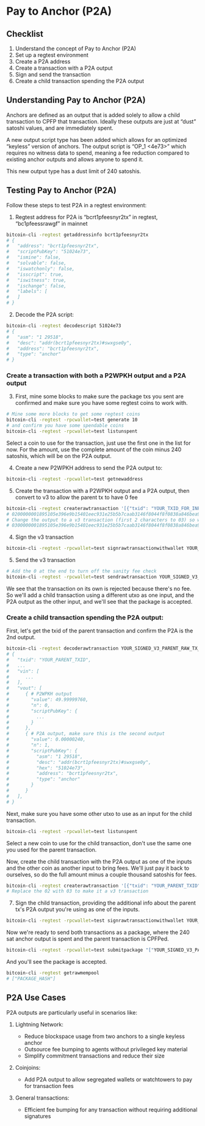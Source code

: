 # Pay to Anchor (P2A)

## Checklist
1. Understand the concept of Pay to Anchor (P2A)
2. Set up a regtest environment
3. Create a P2A address
4. Create a transaction with a P2A output
5. Sign and send the transaction
6. Create a child transaction spending the P2A output

## Understanding Pay to Anchor (P2A)

Anchors are defined as an output that is added solely to allow a child transaction to CPFP that transaction. Ideally these outputs are just at “dust” satoshi values, and are immediately spent.

A new output script type has been added which allows for an optimized “keyless” version of anchors. The output script is “OP_1 <4e73>” which requires no witness data to spend, meaning a fee reduction compared to existing anchor outputs and allows anyone to spend it.

This new output type has a dust limit of 240 satoshis. 

## Testing Pay to Anchor (P2A)

Follow these steps to test P2A in a regtest environment:

1. Regtest address for P2A is “bcrt1pfeesnyr2tx” in regtest, “bc1pfeessrawgf” in mainnet

```bash
bitcoin-cli -regtest getaddressinfo bcrt1pfeesnyr2tx
# {
#   "address": "bcrt1pfeesnyr2tx",
#   "scriptPubKey": "51024e73",
#   "ismine": false,
#   "solvable": false,
#   "iswatchonly": false,
#   "isscript": true,
#   "iswitness": true,
#   "ischange": false,
#   "labels": [
#   ]
# }
```

2. Decode the P2A script:

```bash
bitcoin-cli -regtest decodescript 51024e73
# {
#   "asm": "1 29518",
#   "desc": "addr(bcrt1pfeesnyr2tx)#swxgse0y",
#   "address": "bcrt1pfeesnyr2tx",
#   "type": "anchor"
# }
```

### Create a transaction with both a P2WPKH output and a P2A output

3. First, mine some blocks to make sure the package txs you sent are confirmed and make sure you have some regtest coins to work with.

```bash
# Mine some more blocks to get some regtest coins
bitcoin-cli -regtest -rpcwallet=test generate 10
# and confirm you have some spendable coins
bitcoin-cli -regtest -rpcwallet=test listunspent
```

Select a coin to use for the transaction, just use the first one in the list for now. For the amount, use the complete amount of the coin minus 240 satoshis, which will be on the P2A output.

4. Create a new P2WPKH address to send the P2A output to:

```bash
bitcoin-cli -regtest -rpcwallet=test getnewaddress
```

5. Create the transaction with a P2WPKH output and a P2A output, then convert to v3 to allow the parent tx to have 0 fee

```bash
bitcoin-cli -regtest createrawtransaction '[{"txid": "YOUR_TXID_FOR_INPUT", "vout": 0}]' '[{"YOUR_ADDRESS_FOR_P2WPKH": "49.99999760"}, {"bcrt1pfeesnyr2tx": "0.00000240"}]'
# 0200000001895105e396e9b15401eec931e25b5b7caab3146f8044f8f0838a846bea9f9f980000000000fdffffff0210f1052a01000000160014be0c5b9422839ee959d683f7d3e61184fab9a518f0000000000000000451024e7300000000
# Change the output to a v3 transaction (first 2 characters to 03) so we can have this parent be no fee
# 0300000001895105e396e9b15401eec931e25b5b7caab3146f8044f8f0838a846bea9f9f980000000000fdffffff0210f1052a01000000160014be0c5b9422839ee959d683f7d3e61184fab9a518f0000000000000000451024e7300000000
```

4. Sign the v3 transaction

```bash
bitcoin-cli -regtest -rpcwallet=test signrawtransactionwithwallet YOUR_V3_PARENT_RAW_TX_HEX
```

5. Send the v3 transaction

```bash
# Add the 0 at the end to turn off the sanity fee check
bitcoin-cli -regtest -rpcwallet=test sendrawtransaction YOUR_SIGNED_V3_PARENT_RAW_TX_HEX "0"
```

We see that the transaction on its own is rejected because there's no fee. So we'll add a child transaction using a different utxo as one input, and the P2A output as the other input, and we'll see that the package is accepted.

### Create a child transaction spending the P2A output:

First, let's get the txid of the parent transaction and confirm the P2A is the 2nd output.

```bash
bitcoin-cli -regtest decoderawtransaction YOUR_SIGNED_V3_PARENT_RAW_TX_HEX
# {
#   "txid": "YOUR_PARENT_TXID",
#   ...
#   "vin": [
#      ...
#   ],
#   "vout": [
#      { # P2WPKH output
#        "value": 49.99999760,
#        "n": 0,
#        "scriptPubKey": {
#          ...
#        }
#      },
#      { # P2A output, make sure this is the second output
#        "value": 0.00000240,
#        "n": 1,
#        "scriptPubKey": {
#          "asm": "1 29518",
#          "desc": "addr(bcrt1pfeesnyr2tx)#swxgse0y",
#          "hex": "51024e73",
#          "address": "bcrt1pfeesnyr2tx",
#          "type": "anchor"
#        }
#      }
#   ],
# }
```

Next, make sure you have some other utxo to use as an input for the child transaction.

```bash
bitcoin-cli -regtest -rpcwallet=test listunspent
```

Select a new coin to use for the child transaction, don't use the same one you used for the parent transaction.

Now, create the child transaction with the P2A output as one of the inputs and the other coin as another input to bring fees. We'll just pay it back to ourselves, so do the full amount minus a couple thousand satoshis for fees.

```bash
bitcoin-cli -regtest createrawtransaction '[{"txid": "YOUR_PARENT_TXID", "vout": 1}, {"txid": "YOUR_OTHER_UTXO_TXID", "vout": 0}]' '[{"ANOTHER_BITCOIN_ADDRESS_RECEIVE_TO": "YOUR_AMOUNT_MINUS_FEES"}]'
# Replace the 02 with 03 to make it a v3 transaction
```

7. Sign the child transaction, providing the additional info about the parent tx's P2A output you're using as one of the inputs.

```bash
bitcoin-cli -regtest -rpcwallet=test signrawtransactionwithwallet YOUR_CHILD_TX_HEX '[{"txid": "YOUR_PARENT_TXID", "vout": 1, "scriptPubKey": "51024e73", "amount": 0.00000240}]'
```

Now we're ready to send both transactions as a package, where the 240 sat anchor output is spent and the parent transaction is CPFPed.

```bash
bitcoin-cli -regtest -rpcwallet=test submitpackage "["YOUR_SIGNED_V3_PARENT_RAW_TX_HEX_WITH_ANCHOR", "YOUR_SIGNED_CHILD_TX_HEX_SPENDING_ANCHOR"]"
```

And you'll see the package is accepted.

```bash
bitcoin-cli -regtest getrawmempool
# ["PACKAGE_HASH"]
```

## P2A Use Cases

P2A outputs are particularly useful in scenarios like:

1. Lightning Network:
   - Reduce blockspace usage from two anchors to a single keyless anchor
   - Outsource fee bumping to agents without privileged key material
   - Simplify commitment transactions and reduce their size

2. Coinjoins:
   - Add P2A output to allow segregated wallets or watchtowers to pay for transaction fees

3. General transactions:
   - Efficient fee bumping for any transaction without requiring additional signatures
